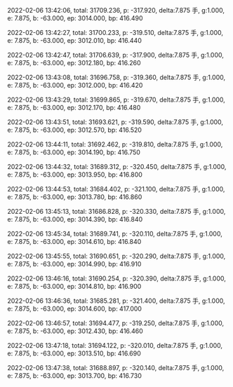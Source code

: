 2022-02-06 13:42:06, total: 31709.236, p: -317.920, delta:7.875 手, g:1.000, e: 7.875, b: -63.000, ep: 3014.000, bp: 416.490

2022-02-06 13:42:27, total: 31700.233, p: -319.510, delta:7.875 手, g:1.000, e: 7.875, b: -63.000, ep: 3012.010, bp: 416.440

2022-02-06 13:42:47, total: 31706.639, p: -317.900, delta:7.875 手, g:1.000, e: 7.875, b: -63.000, ep: 3012.180, bp: 416.260

2022-02-06 13:43:08, total: 31696.758, p: -319.360, delta:7.875 手, g:1.000, e: 7.875, b: -63.000, ep: 3012.000, bp: 416.420

2022-02-06 13:43:29, total: 31699.865, p: -319.670, delta:7.875 手, g:1.000, e: 7.875, b: -63.000, ep: 3012.170, bp: 416.480

2022-02-06 13:43:51, total: 31693.621, p: -319.590, delta:7.875 手, g:1.000, e: 7.875, b: -63.000, ep: 3012.570, bp: 416.520

2022-02-06 13:44:11, total: 31692.462, p: -319.810, delta:7.875 手, g:1.000, e: 7.875, b: -63.000, ep: 3014.190, bp: 416.750

2022-02-06 13:44:32, total: 31689.312, p: -320.450, delta:7.875 手, g:1.000, e: 7.875, b: -63.000, ep: 3013.950, bp: 416.800

2022-02-06 13:44:53, total: 31684.402, p: -321.100, delta:7.875 手, g:1.000, e: 7.875, b: -63.000, ep: 3013.780, bp: 416.860

2022-02-06 13:45:13, total: 31686.828, p: -320.330, delta:7.875 手, g:1.000, e: 7.875, b: -63.000, ep: 3014.390, bp: 416.840

2022-02-06 13:45:34, total: 31689.741, p: -320.110, delta:7.875 手, g:1.000, e: 7.875, b: -63.000, ep: 3014.610, bp: 416.840

2022-02-06 13:45:55, total: 31690.651, p: -320.290, delta:7.875 手, g:1.000, e: 7.875, b: -63.000, ep: 3014.990, bp: 416.910

2022-02-06 13:46:16, total: 31690.254, p: -320.390, delta:7.875 手, g:1.000, e: 7.875, b: -63.000, ep: 3014.810, bp: 416.900

2022-02-06 13:46:36, total: 31685.281, p: -321.400, delta:7.875 手, g:1.000, e: 7.875, b: -63.000, ep: 3014.600, bp: 417.000

2022-02-06 13:46:57, total: 31694.477, p: -319.250, delta:7.875 手, g:1.000, e: 7.875, b: -63.000, ep: 3012.430, bp: 416.460

2022-02-06 13:47:18, total: 31694.122, p: -320.010, delta:7.875 手, g:1.000, e: 7.875, b: -63.000, ep: 3013.510, bp: 416.690

2022-02-06 13:47:38, total: 31688.897, p: -320.140, delta:7.875 手, g:1.000, e: 7.875, b: -63.000, ep: 3013.700, bp: 416.730